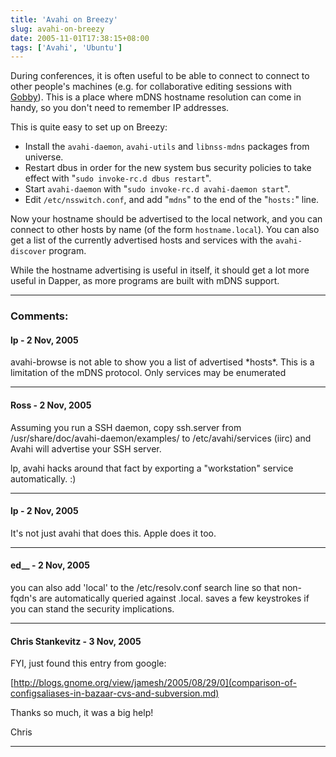 ```yaml
---
title: 'Avahi on Breezy'
slug: avahi-on-breezy
date: 2005-11-01T17:38:15+08:00
tags: ['Avahi', 'Ubuntu']
---
```


During conferences, it is often useful to be able to connect to connect
to other people\'s machines (e.g. for collaborative editing sessions
with [Gobby](http://gobby.0x539.de/)). This is a place where mDNS
hostname resolution can come in handy, so you don\'t need to remember IP
addresses.

This is quite easy to set up on Breezy:

-   Install the `avahi-daemon`, `avahi-utils` and `libnss-mdns` packages
    from universe.
-   Restart dbus in order for the new system bus security policies to
    take effect with \"`sudo invoke-rc.d dbus restart`\".
-   Start `avahi-daemon` with \"`sudo invoke-rc.d avahi-daemon start`\".
-   Edit `/etc/nsswitch.conf`, and add \"`mdns`\" to the end of the
    \"`hosts:`\" line.

Now your hostname should be advertised to the local network, and you can
connect to other hosts by name (of the form `hostname.local`). You can
also get a list of the currently advertised hosts and services with the
`avahi-discover` program.

While the hostname advertising is useful in itself, it should get a lot
more useful in Dapper, as more programs are built with mDNS support.

---
### Comments:
#### lp - <time datetime="2005-11-02 02:02:48">2 Nov, 2005</time>

avahi-browse is not able to show you a list of advertised \*hosts\*.
This is a limitation of the mDNS protocol. Only services may be
enumerated

---
#### Ross - <time datetime="2005-11-02 03:17:04">2 Nov, 2005</time>

Assuming you run a SSH daemon, copy ssh.server from
/usr/share/doc/avahi-daemon/examples/ to /etc/avahi/services (iirc) and
Avahi will advertise your SSH server.

lp, avahi hacks around that fact by exporting a \"workstation\" service
automatically. :)

---
#### lp - <time datetime="2005-11-02 07:35:43">2 Nov, 2005</time>

It\'s not just avahi that does this. Apple does it too.

---
#### ed__ - <time datetime="2005-11-02 15:42:36">2 Nov, 2005</time>

you can also add \'local\' to the /etc/resolv.conf search line so that
non-fqdn\'s are automatically queried against .local. saves a few
keystrokes if you can stand the security implications.

---
#### Chris Stankevitz - <time datetime="2005-11-03 11:21:25">3 Nov, 2005</time>

FYI, just found this entry from google:

[http://blogs.gnome.org/view/jamesh/2005/08/29/0](comparison-of-configsaliases-in-bazaar-cvs-and-subversion.md)

Thanks so much, it was a big help!

Chris

---
